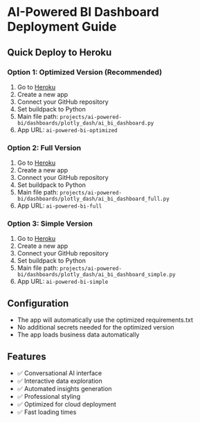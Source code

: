 # AI-Powered BI Dashboard Deployment Guide

## Quick Deploy to Heroku

### Option 1: Optimized Version (Recommended)
1. Go to [Heroku](https://heroku.com/)
2. Create a new app
3. Connect your GitHub repository
4. Set buildpack to Python
5. Main file path: `projects/ai-powered-bi/dashboards/plotly_dash/ai_bi_dashboard.py`
6. App URL: `ai-powered-bi-optimized`

### Option 2: Full Version
1. Go to [Heroku](https://heroku.com/)
2. Create a new app
3. Connect your GitHub repository
4. Set buildpack to Python
3. Main file path: `projects/ai-powered-bi/dashboards/plotly_dash/ai_bi_dashboard_full.py`
4. App URL: `ai-powered-bi-full`

### Option 3: Simple Version
1. Go to [Heroku](https://heroku.com/)
2. Create a new app
3. Connect your GitHub repository
4. Set buildpack to Python
3. Main file path: `projects/ai-powered-bi/dashboards/plotly_dash/ai_bi_dashboard_simple.py`
4. App URL: `ai-powered-bi-simple`

## Configuration
- The app will automatically use the optimized requirements.txt
- No additional secrets needed for the optimized version
- The app loads business data automatically

## Features
- ✅ Conversational AI interface
- ✅ Interactive data exploration
- ✅ Automated insights generation
- ✅ Professional styling
- ✅ Optimized for cloud deployment
- ✅ Fast loading times
